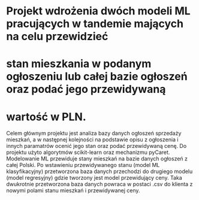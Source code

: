 
# Projekt wdrożenia dwóch modeli ML pracujących w tandemie mających na celu przewidzieć 
# stan mieszkania w podanym ogłoszeniu lub całej bazie ogłoszeń oraz podać jego przewidywaną
# wartość w PLN.

Celem głównym projektu jest analiza bazy danych ogłoszeń sprzedaży mieszkań, a w następnej 
kolejności na podstawie opisu z ogłoszenia i innych paramatrów ocenić jego stan oraz podać
przewidywaną cenę. 
Do projektu użyto algorytmów scikit-learn oraz mechanizmu pyCaret. Modelowanie ML przewiduje
stany mieszkań na bazie danych ogłoszeń z całej Polski. Po wstawieniu przewidywanego stanu
(model ML klasyfikacyjny) przetworzona baza danych przechodzi do drugiego modelu (model
regresyjny) gdzie tworzony jest model przewidujący ceny. Taka dwukrotnie przetworzona 
baza danych powraca w postaci .csv do klienta z nowymi polami stanu mieszkań i przewidywanej
ceny.